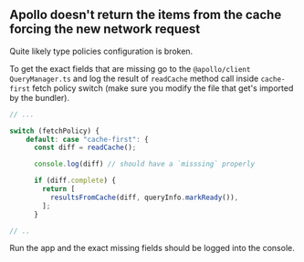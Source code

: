 ## Apollo doesn't return the items from the cache forcing the new network request

Quite likely type policies configuration is broken.

To get the exact fields that are missing go to the `@apollo/client` `QueryManager.ts` and log the result of `readCache` method call inside `cache-first` fetch policy switch
(make sure you modify the file that get's imported by the bundler).

```ts
// ...

switch (fetchPolicy) {
    default: case "cache-first": {
      const diff = readCache();

      console.log(diff) // should have a `misssing` properly

      if (diff.complete) {
        return [
          resultsFromCache(diff, queryInfo.markReady()),
        ];
      }

// ..
```

Run the app and the exact missing fields should be logged into the console.
